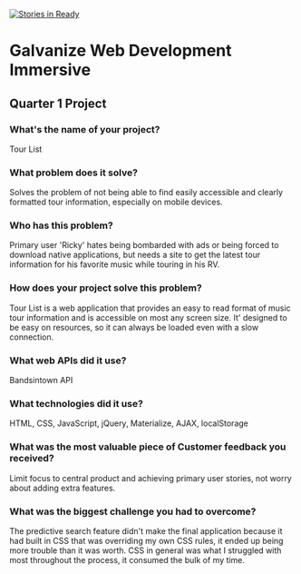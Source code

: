 [![Stories in Ready](https://badge.waffle.io/michaelfriedman/web-development-immersive-quarter1-project.png?label=ready&title=Ready)](https://waffle.io/michaelfriedman/web-development-immersive-quarter1-project)


# Galvanize Web Development Immersive
## Quarter 1 Project

### What's the name of your project?
Tour List

### What problem does it solve?
Solves the problem of not being able to find easily accessible and clearly formatted tour information, especially on mobile devices.

### Who has this problem?
Primary user 'Ricky' hates being bombarded with ads or being forced to download native applications, but needs a site to get the latest tour information for his favorite music while touring in his RV.

### How does your project solve this problem?
Tour List is a web application that provides an easy to read format of music tour information and is accessible on most any screen size. It' designed to be easy on resources, so it can always be loaded even with a slow connection.

### What web APIs did it use?
Bandsintown API

### What technologies did it use?
HTML, CSS, JavaScript, jQuery, Materialize, AJAX, localStorage

### What was the most valuable piece of Customer feedback you received?
Limit focus to central product and achieving primary user stories, not worry about adding extra features.

### What was the biggest challenge you had to overcome?
The predictive search feature didn't make the final application because it had built in CSS that was overriding my own CSS rules, it ended up being more trouble than it was worth. CSS in general was what I struggled with most throughout the process, it consumed the bulk of my time.

